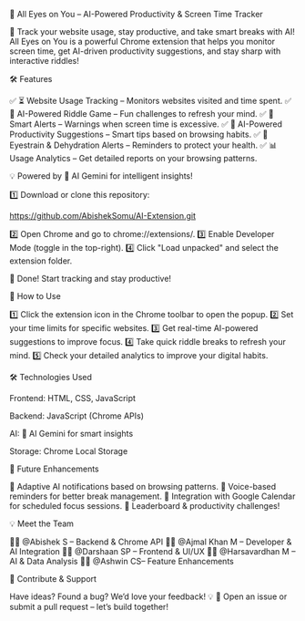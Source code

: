 👀 All Eyes on You – AI-Powered Productivity & Screen Time Tracker

🚀 Track your website usage, stay productive, and take smart breaks with AI! All Eyes on You is a powerful Chrome extension that helps you monitor screen time, get AI-driven productivity suggestions, and stay sharp with interactive riddles!

🛠 Features

✅ ⏳ Website Usage Tracking – Monitors websites visited and time spent. ✅ 🧩 AI-Powered Riddle Game – Fun challenges to refresh your mind. ✅ 🚨 Smart Alerts – Warnings when screen time is excessive. ✅ 🔮 AI-Powered Productivity Suggestions – Smart tips based on browsing habits. ✅ 👀 Eyestrain & Dehydration Alerts – Reminders to protect your health. ✅ 📊 Usage Analytics – Get detailed reports on your browsing patterns.

💡 Powered by 🔵 AI Gemini for intelligent insights!

1️⃣ Download or clone this repository:

https://github.com/AbishekSomu/AI-Extension.git

2️⃣ Open Chrome and go to chrome://extensions/. 3️⃣ Enable Developer Mode (toggle in the top-right). 4️⃣ Click "Load unpacked" and select the extension folder.

🎉 Done! Start tracking and stay productive!

🔧 How to Use

1️⃣ Click the extension icon in the Chrome toolbar to open the popup. 2️⃣ Set your time limits for specific websites. 3️⃣ Get real-time AI-powered suggestions to improve focus. 4️⃣ Take quick riddle breaks to refresh your mind. 5️⃣ Check your detailed analytics to improve your digital habits.

🛠 Technologies Used

Frontend: HTML, CSS, JavaScript

Backend: JavaScript (Chrome APIs)

AI: 🔵 AI Gemini for smart insights

Storage: Chrome Local Storage

📌 Future Enhancements

🔹 Adaptive AI notifications based on browsing patterns. 🔹 Voice-based reminders for better break management. 🔹 Integration with Google Calendar for scheduled focus sessions. 🔹 Leaderboard & productivity challenges!

💡 Meet the Team

👨‍💻 @Abishek S – Backend & Chrome API 👨‍💻 @Ajmal Khan M – Developer & AI Integration 👨‍💻 @Darshaan SP – Frontend & UI/UX 👨‍💻 @Harsavardhan M – AI & Data Analysis 👨‍💻 @Ashwin CS– Feature Enhancements

🤝 Contribute & Support

Have ideas? Found a bug? We’d love your feedback! 💡 📌 Open an issue or submit a pull request – let’s build together!